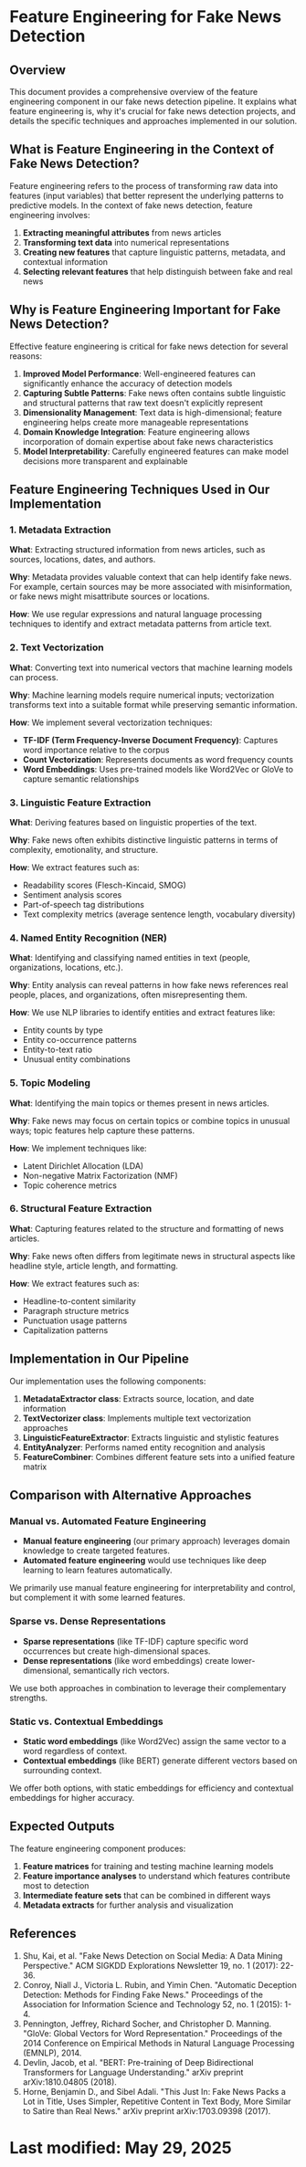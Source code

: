 # Feature Engineering for Fake News Detection

## Overview

This document provides a comprehensive overview of the feature engineering component in our fake news detection pipeline. It explains what feature engineering is, why it's crucial for fake news detection projects, and details the specific techniques and approaches implemented in our solution.

## What is Feature Engineering in the Context of Fake News Detection?

Feature engineering refers to the process of transforming raw data into features (input variables) that better represent the underlying patterns to predictive models. In the context of fake news detection, feature engineering involves:

1. **Extracting meaningful attributes** from news articles
2. **Transforming text data** into numerical representations
3. **Creating new features** that capture linguistic patterns, metadata, and contextual information
4. **Selecting relevant features** that help distinguish between fake and real news

## Why is Feature Engineering Important for Fake News Detection?

Effective feature engineering is critical for fake news detection for several reasons:

1. **Improved Model Performance**: Well-engineered features can significantly enhance the accuracy of detection models
2. **Capturing Subtle Patterns**: Fake news often contains subtle linguistic and structural patterns that raw text doesn't explicitly represent
3. **Dimensionality Management**: Text data is high-dimensional; feature engineering helps create more manageable representations
4. **Domain Knowledge Integration**: Feature engineering allows incorporation of domain expertise about fake news characteristics
5. **Model Interpretability**: Carefully engineered features can make model decisions more transparent and explainable

## Feature Engineering Techniques Used in Our Implementation

### 1. Metadata Extraction

**What**: Extracting structured information from news articles, such as sources, locations, dates, and authors.

**Why**: Metadata provides valuable context that can help identify fake news. For example, certain sources may be more associated with misinformation, or fake news might misattribute sources or locations.

**How**: We use regular expressions and natural language processing techniques to identify and extract metadata patterns from article text.

### 2. Text Vectorization

**What**: Converting text into numerical vectors that machine learning models can process.

**Why**: Machine learning models require numerical inputs; vectorization transforms text into a suitable format while preserving semantic information.

**How**: We implement several vectorization techniques:
- **TF-IDF (Term Frequency-Inverse Document Frequency)**: Captures word importance relative to the corpus
- **Count Vectorization**: Represents documents as word frequency counts
- **Word Embeddings**: Uses pre-trained models like Word2Vec or GloVe to capture semantic relationships

### 3. Linguistic Feature Extraction

**What**: Deriving features based on linguistic properties of the text.

**Why**: Fake news often exhibits distinctive linguistic patterns in terms of complexity, emotionality, and structure.

**How**: We extract features such as:
- Readability scores (Flesch-Kincaid, SMOG)
- Sentiment analysis scores
- Part-of-speech tag distributions
- Text complexity metrics (average sentence length, vocabulary diversity)

### 4. Named Entity Recognition (NER)

**What**: Identifying and classifying named entities in text (people, organizations, locations, etc.).

**Why**: Entity analysis can reveal patterns in how fake news references real people, places, and organizations, often misrepresenting them.

**How**: We use NLP libraries to identify entities and extract features like:
- Entity counts by type
- Entity co-occurrence patterns
- Entity-to-text ratio
- Unusual entity combinations

### 5. Topic Modeling

**What**: Identifying the main topics or themes present in news articles.

**Why**: Fake news may focus on certain topics or combine topics in unusual ways; topic features help capture these patterns.

**How**: We implement techniques like:
- Latent Dirichlet Allocation (LDA)
- Non-negative Matrix Factorization (NMF)
- Topic coherence metrics

### 6. Structural Feature Extraction

**What**: Capturing features related to the structure and formatting of news articles.

**Why**: Fake news often differs from legitimate news in structural aspects like headline style, article length, and formatting.

**How**: We extract features such as:
- Headline-to-content similarity
- Paragraph structure metrics
- Punctuation usage patterns
- Capitalization patterns

## Implementation in Our Pipeline

Our implementation uses the following components:

1. **MetadataExtractor class**: Extracts source, location, and date information
2. **TextVectorizer class**: Implements multiple text vectorization approaches
3. **LinguisticFeatureExtractor**: Extracts linguistic and stylistic features
4. **EntityAnalyzer**: Performs named entity recognition and analysis
5. **FeatureCombiner**: Combines different feature sets into a unified feature matrix

## Comparison with Alternative Approaches

### Manual vs. Automated Feature Engineering

- **Manual feature engineering** (our primary approach) leverages domain knowledge to create targeted features.
- **Automated feature engineering** would use techniques like deep learning to learn features automatically.

We primarily use manual feature engineering for interpretability and control, but complement it with some learned features.

### Sparse vs. Dense Representations

- **Sparse representations** (like TF-IDF) capture specific word occurrences but create high-dimensional spaces.
- **Dense representations** (like word embeddings) create lower-dimensional, semantically rich vectors.

We use both approaches in combination to leverage their complementary strengths.

### Static vs. Contextual Embeddings

- **Static word embeddings** (like Word2Vec) assign the same vector to a word regardless of context.
- **Contextual embeddings** (like BERT) generate different vectors based on surrounding context.

We offer both options, with static embeddings for efficiency and contextual embeddings for higher accuracy.

## Expected Outputs

The feature engineering component produces:

1. **Feature matrices** for training and testing machine learning models
2. **Feature importance analyses** to understand which features contribute most to detection
3. **Intermediate feature sets** that can be combined in different ways
4. **Metadata extracts** for further analysis and visualization

## References

1. Shu, Kai, et al. "Fake News Detection on Social Media: A Data Mining Perspective." ACM SIGKDD Explorations Newsletter 19, no. 1 (2017): 22-36.
2. Conroy, Niall J., Victoria L. Rubin, and Yimin Chen. "Automatic Deception Detection: Methods for Finding Fake News." Proceedings of the Association for Information Science and Technology 52, no. 1 (2015): 1-4.
3. Pennington, Jeffrey, Richard Socher, and Christopher D. Manning. "GloVe: Global Vectors for Word Representation." Proceedings of the 2014 Conference on Empirical Methods in Natural Language Processing (EMNLP), 2014.
4. Devlin, Jacob, et al. "BERT: Pre-training of Deep Bidirectional Transformers for Language Understanding." arXiv preprint arXiv:1810.04805 (2018).
5. Horne, Benjamin D., and Sibel Adali. "This Just In: Fake News Packs a Lot in Title, Uses Simpler, Repetitive Content in Text Body, More Similar to Satire than Real News." arXiv preprint arXiv:1703.09398 (2017).

# Last modified: May 29, 2025
